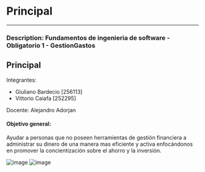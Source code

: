 # Principal

***

### Description: Fundamentos de ingenieria de software - Obligatorio 1 - GestionGastos

## Principal

Integrantes:

* Giuliano Bardecio \[256113]
* Vittorio Caiafa \[252295]

Docente: Alejandro Adorjan

#### Objetivo general:

Ayudar a personas que no poseen herramientas de gestión financiera a administrar su dinero de una manera mas eficiente y activa enfocándonos en promover la concientización sobre el ahorro y la inversión.

![image](https://user-images.githubusercontent.com/63260536/139614868-a575e11c-9325-4e45-920f-1f88bf904b41.png)
![image](https://user-images.githubusercontent.com/63260536/139614870-16167c62-2bb3-47db-a0c0-8e4c3d94ca85.png)

